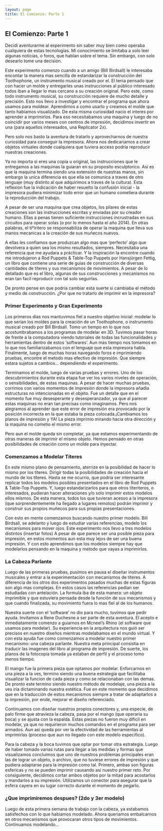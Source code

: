 ```yaml
---
layout: page
title: El Comienzo: Parte 1
---
```


## El Comienzo: Parte 1

Decidi aventurarme al experimento sin saber muy bien como operaba cualquiera de estas tecnologías. Mi conocimiento se limitaba a solo leer algunas noticias, o foros, que hablan sobre el tema. Sin embargo, con solo desearlo tome una decisión.

Este experimento comenzo cuando a un amigo (Bill Birdsall) le interesaba encontar la manera mas sencilla de estandarizar la construcción del Toothophone, un instrumento musical creado por el. El tenia pensado que con hacer un molde y entregarles unas instrucciones al público interesado todos iban a llegar lo mas cercano a su creación original. Pero este, como todo instrumento musical, su construcción requiere de mucho detalle y precisión. Esto nos llevo a investigar y encontrar el programa que ahora usamos para moldear. Aprendimos a como usarlo y creamos el molde que tanto habiamos visualizado. De esta misma curiosidad nacio el interes por aprender a imprimirlos. Para eso necesitabamos una maquina y luego de no coincidir por varios meses con centros de impresión, decidimos invertir en una (para aquellos interesados, una Replicator 2x).

Pero solo nos basto la aventura de tratarlo y aprovecharnos de nuestra curiosidad para conseguir la impresora. Ahora nos dedicariamos a crear objetos virtuales donde cualquiera que tuviera acceso podría reproducir nuestras creaciones. 

Ya no importa si eres una copia u original, las instrucciones que le entregamos a las maquinas la guiaran en su proposito esculptorico. Así es que la maquina termina siendo una extensión de nuestras manos, sin embargo la unica diferencia es que ella se comunica a traves de otro lenguaje (muy distinto al que adquirimos a traves de la cultura). Esta reflexion fue la indicación de haber resuelto la confusión inicial - la impresora pudiera minimizar todo error que un humano cometiera durante la reproducción del trabajo.

A pesar de ser una maquina que crea objetos, los pilares de estas creaciones son las instrucciones escritas y enviadas por su creador humano. Ellas a penas tienen suficiente instrucciones incrustradas en sus circuitos para operar solas (o por lo menos hasta el año 2014). En otras palabras, el ti†íritero se responsabiliza de operar la maquina que lleva sus manos mecanicas a la creación de sus muñecos nuevos. 

A ellas les confiamos que produzcan algo mas que ‘perfecto’ algo que devolvera a quien sea los mismo resultados, siempres. Necesitaba una referencia que me ayudara a prácticar. Y la inspiración la encontre cuando me introdujeron a Rod Puppets & Table-Top Puppets por Hansjürgen Fettig, un libro que contiene una serie de guias de construcción de diversas cantidades de títeres y sus mecanismos de movimientos. A pesar de lo detallado que es el libro, algunas de sus construcciones y mecanismos no eran tan facil reproducir con tal solo seguirlas.

De pronto pense en que podría cambiar esta suerte si cambiaba el método y medio de construcción. ¿Por que no tratarlo de imprimir en la impresora?

### Primer Experimento y Gran Experimento

Los primeros dias nos mantuvimos fiel a nuestro objetivo inicial: modelar lo que serían los moldes para la creación de un Toothophone, o instrumento musical creado por Bill Birdsall. Tomo un tiempo en lo que nos acostumbrabamos a los programas de modelar en 3D. Tuvimos pasar horas de frente a la computadora viendo tutoriales de todas las funcionalidades y herramientas dentro de estos ‘softwares’.  Aun mas tiempo nos tomamos en lo que nos familiarizabamos con el lenguaje que esta impresora habla. Finalmente, luego de muchas horas navegando foros e imprimiendo pruebas, encontre el metodo mas efectivo de impresión. Que siempre estara sujetos a cambios… dependiendo el experimento.

Terminamos el molde, luego de varias pruebas y errores. Uno de los descubrimientos durante esta etapa fue ver los varios niveles de operación, o sensibilidades, de estas maquinas. A pesar de hacer muchas pruebas, corrimos con varios momentos de impresión donde la impresora añadia estructuras no intencionadas en el objeto. Fue un detalle que en el momento fue muy desesperante y desesperanzador, ya que al parecer estas maquinas no eran tan precisas como imaginamos. Pero nos alegramos al aprender que este error de impresión era provocado por la posición incorrecta en la que estaba la pieza colocada.¡Cambiamos los planos de impresión y YA! La pieza imprimio mirando hacia otra dirección y la maquina no cometio el mismo error.

Pero aun el molde queda sin completar, ya que estamos experimentando de otras maneras de imprimir el mismo objeto. Hemos pensado en otras posibilidades de creación como un molde para inyectar.

### Comenzamos a Modelar Títeres

En este mismo plano de pensamiento, aterrize en la posibilidad de hacer lo mismo por los títeres. Dirigir todas la posibilidades de creación hacia el mundo de los títeres. Hasta se me ocurrio, que podría ser interesante replicar todos los modelos posibles presentados en el libro de Rod Puppets & Table-Top Puppets. Y, luego estandarizarlos para que otros títeriteros, o interesados, pudieran hacer alteraciones y/o solo imprimir estos modelos ellos mismos. De esta manera, todos los que tuvieran acesso a la impresora (que sorprendentemente ha llegado a lugares remotos) podrán imprimir y construir sus propios muñecos para sus propias presentaciones. 

Con esto en mente comenzamos buscando nuestro primer modelo. Bill Birdsall, se adelanto y luego de estudiar varias referencias, modelo los mecanismos para mover ojos. Este experimento nos llevo a tres modelos distintos (insertar fotos) A pesar de que parece ser una posible pieza para impresión, en estos momentos aun esta muy lejos de ser una buena impresión. Y con esto aprendimos que los modelos siempre hay que modelarlos pensando en la maquina y metodo que vayas a imprimirlos.

### La Cabeza Parlante

Luego de las primeras pruebas, pusimos en pausa el diseñar instrumentos musicales y entrar a la experimentación con mecanismos de títeres. A diferencia de los otros dos experimentos pasados muchas de estas figuras son algo mas complejas. En estos casos las referencias pedían ser estudiadas con antelación. La formula iba de esta manera: un objeto imprimible y que estuviera pensada desde la función de sus mecanismos y que cuando finalizada, su movimiento fuera lo mas fiel al de los humanos. 

Nuestra suerte con el ‘software’ no dio para mucho, tuvimos que pedir ayuda. Invitamos a Rene Duchesne a ser parte de esta aventura. El acepto e inmediatamente comenzo a guiarnos en Mcneel’s Rhino (el software que usamos para modelar). Su experiencia en la arquitectura nos guió ser precisos en nuestro diseños mientras modelabamos en el mundo virtual. Y con esta ayuda fue como comenzamos a modelar nuestro primer mecanismo: una cabeza parlante. Nuestra meta principal consistia en traducir las imagenes del libro al programa de impresión. De suerte, los planos de la fotocopia tomada ya estaban de perfil y el proceso tomo menos tiempo. 

El mango fue la primera pieza que optamos por modelar. Enforcarnos en una pieza a la ves, termino siendo una buena estrategía que facilitaba visualizar la funcion de cada pieza y como se relacionaban con las demas. De pronto este termino siendo nuestro método de modelaje, una pieza a la ves iría dictaminando nuestra estética. Fue en este momento que decidimos que en la traducción de estos mecanismos siempre a tratar de adaptarlos a la impresión, por ende, mejorar el diseño referenciado. 

Continuamos con diseñar nuestros propios conectores y, una especie, de palo firme que atravieza la cabeza, pasa por el mango (que operaría su boca) y se ajusta con la espalda. Estas piezas no fueron muy dificil en modelar, ya que no requirieron muchos comandos en el programa para ser armados. Aun así queda por ver la efectividad de las herramientas al imprimirlas (proceso que aun no llegado con este modelo especifico).

Para la cabeza y la boca tuvimos que optar por tomar otra estrategía. Luego de haber tomado varias rutas para llegar a las medidas y formas que visualizamos concluimos que uno de nuestros problemas principales eran las de lograr un objeto, o archivo, que no tuviese errores de impresión y que pudiera adaptarse para la impresión como tal. Primero, ambas son figuras esfericas y no se pueden imprimir causando así nuestro primer reto. Por consiguiente, decidimos cortar ambos objetos por la mitad para acostarlos y mandarlos a su impresión. Utilizamos un conector para asegurar que la esfera cayera en su lugar correcto durante el momento de pegarlo.

### ¿Que imprimiremos despues? (2do y 3er modelo)

Luego de esta primera semana de trabajo con la cabeza, ya estabamos satisfechos con lo que habiamos modelado. Ahora queriamos embalcarnos en otros mecanismos que provocaran otros tipos de movimientos. Continuamos modelando…
